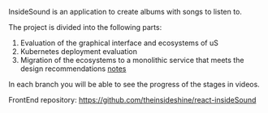 InsideSound is an application to create albums with songs to listen to.

The project is divided into the following parts:
1) Evaluation of the graphical interface and ecosystems of uS
2) Kubernetes deployment evaluation
3) Migration of the ecosystems to a monolithic service that meets the design recommendations [notes](doc/recomendaciones.pdf)

In each branch you will be able to see the progress of the stages in videos.




FrontEnd repository: https://github.com/theinsideshine/react-insideSound